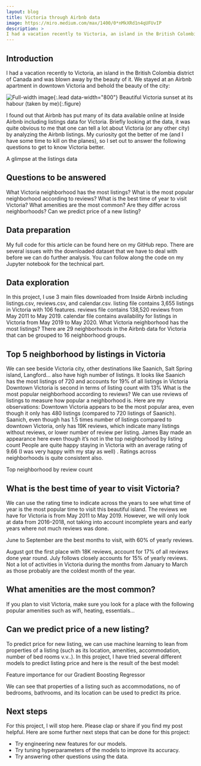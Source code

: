 ```yaml
---
layout: blog
title: Victoria through Airbnb data
image: https://miro.medium.com/max/1400/0*nMkXRd1n4qUFUvIP
description: >
I had a vacation recently to Victoria, an island in the British Colombia district of Canada and was blown away by the beauty of it. I set out to see what I can find from its Airbnb data.
---
```


## Introduction
I had a vacation recently to Victoria, an island in the British Colombia district of Canada and was blown away by the beauty of it. We stayed at an Airbnb apartment in downtown Victoria and behold the beauty of the city:

![Full-width image](https://miro.medium.com/max/1400/0*nMkXRd1n4qUFUvIP){:.lead data-width="800"}
Beautiful Victoria sunset at its habour (taken by me){:.figure}


I found out that Airbnb has put many of its data available online at Inside Airbnb including listings data for Victoria. Briefly looking at the data, it was quite obvious to me that one can tell a lot about Victoria (or any other city) by analyzing the Airbnb listings. My curiosity got the better of me (and I have some time to kill on the planes), so I set out to answer the following questions to get to know Victoria better.

A glimpse at the listings data

## Questions to be answered
What Victoria neighborhood has the most listings?
What is the most popular neighborhood according to reviews?
What is the best time of year to visit Victoria?
What amenities are the most common? Are they differ across neighborhoods?
Can we predict price of a new listing?

## Data preparation
My full code for this article can be found here on my GitHub repo. There are several issues with the downloaded dataset that we have to deal with before we can do further analysis. You can follow along the code on my Jupyter notebook for the technical part.

## Data exploration
In this project, I use 3 main files downloaded from Inside Airbnb including listings.csv, reviews.csv, and calendar.csv.
listing file contains 3,655 listings in Victoria with 106 features.
reviews file contains 138,520 reviews from May 2011 to May 2019.
calendar file contains availability for listings in Victoria from May 2019 to May 2020.
What Victoria neighborhood has the most listings?
There are 29 neighborhoods in the Airbnb data for Victoria that can be grouped to 16 neighborhood groups.

## Top 5 neighborhood by listings in Victoria
We can see beside Victoria city, other destinations like Saanich, Salt Spring island, Langford… also have high number of listings.
It looks like Saanich has the most listings of 720 and accounts for 19% of all listings in Victoria
Downtown Victoria is second in terms of listing count with 13%
What is the most popular neighborhood according to reviews?
We can use reviews of listings to measure how popular a neighborhood is. Here are my observations:
Downtown Victoria appears to be the most popular area, even though it only has 480 listings (compared to 720 listings of Saanich).
Saanich, even though has 1.5 times number of listings compared to downtown Victoria, only has 19K reviews, which indicate many listings without reviews, or lower number of review per listing.
James Bay made an appearance here even though it’s not in the top neighborhood by listing count
People are quite happy staying in Victoria with an average rating of 9.66 (I was very happy with my stay as well) . Ratings across neighborhoods is quite consistent also.

Top neighborhood by review count

## What is the best time of year to visit Victoria?
We can use the rating time to indicate across the years to see what time of year is the most popular time to visit this beautiful island. The reviews we have for Victoria is from May 2011 to May 2019. However, we will only look at data from 2016–2018, not taking into account incomplete years and early years where not much reviews was done.

June to September are the best months to visit, with 60% of yearly reviews.

August got the first place with 18K reviews, account for 17% of all reviews done year round. July follows closely accounts for 15% of yearly reviews.
Not a lot of activities in Victoria during the months from January to March as those probably are the coldest month of the year.

## What amenities are the most common?
If you plan to visit Victoria, make sure you look for a place with the following popular amenities such as wifi, heating, essentials…

## Can we predict price of a new listing?
To predict price for new listing, we can use machine learning to lean from properties of a listing (such as its location, amenities, accommodation, number of bed rooms v.v..). In this project, I have tried several different models to predict listing price and here is the result of the best model:

Feature importance for our Gradient Boosting Regressor

We can see that properties of a listing such as accommodations, no of bedrooms, bathrooms, and its location can be used to predict its price.

## Next steps
For this project, I will stop here. Please clap or share if you find my post helpful. Here are some further next steps that can be done for this project:
* Try engineering new features for our models.
* Try tuning hyperparameters of the models to improve its accuracy.
* Try answering other questions using the data.
